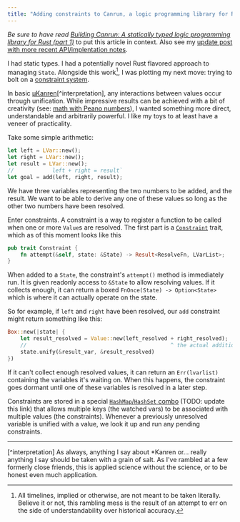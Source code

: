 ```yaml
---
title: "Adding constraints to Canrun, a logic programming library for Rust"
---
```


_Be sure to have read [Building Canrun: A statically typed logic programming library for Rust (part 1)](@/2020-07-08-building-canrun-part-1.md)_ to put this article in context. Also see my [update post with more recent API/implentation notes](./TODO).

I had static types. I had a potentially novel Rust flavored approach to managing `State`. Alongside this work[^timelines], I was plotting my next move: trying to bolt on a [constraint system](https://en.wikipedia.org/wiki/Constraint_logic_programming).

In basic [μKanren](http://webyrd.net/scheme-2013/papers/HemannMuKanren2013.pdf)[^interpretation], any interactions between values occur through unification. While impressive results can be achieved with a bit of creativity (see: [math with Peano numbers](https://codon.com/hello-declarative-world#numbers)), I wanted something more direct, understandable and arbitrarily powerful. I like my toys to at least have a veneer of practicality.

Take some simple arithmetic:

```rust
let left = LVar::new();
let right = LVar::new();
let result = LVar::new();
//            left + right = result`
let goal = add(left, right, result);
```

We have three variables representing the two numbers to be added, and the result. We want to be able to derive any one of these values so long as the other two numbers have been resolved.

Enter constraints. A constraint is a way to register a function to be called when one or more `Value`s are resolved. The first part is a [`Constraint`](https://docs.rs/canrun/latest/canrun/core/constraints/trait.Constraint.html) trait, which as of this moment looks like this
```rust
pub trait Constraint {
    fn attempt(&self, state: &State) -> Result<ResolveFn, LVarList>;
}
```

When added to a `State`, the constraint's `attempt()` method is immediately run. It is given readonly access to `&State` to allow resolving values. If it collects enough, it can return a boxed `FnOnce(State) -> Option<State>` which is where it can actually operate on the state.

So for example, if `left` and `right` have been resolved, our `add` constraint might return something like this:
```rust
Box::new(|state| {
	let result_resolved = Value::new(left_resolved + right_resolved);
	//                                             ^ the actual addition!
	state.unify(&result_var, &result_resolved)
})
```

If it can't collect enough resolved values, it can return an `Err(lvarlist)` containing the variables it's waiting on. When this happens, the constraint goes dormant until one of these variables is resolved in a later step.

Constraints are stored in a special [`HashMap`/`HashSet` combo](https://github.com/tgecho/canrun_rs/blob/negation/canrun/src/core/mkmvmap.rs) (TODO: update this link) that allows multiple keys (the watched vars) to be associated with multiple values (the constraints). Whenever a previously unresolved variable is unified with a value, we look it up and run any pending constraints.



---

[^timelines]: All timelines, implied or otherwise, are not meant to be taken literally. Believe it or not, this rambling mess is the result of an attempt to err on the side of understandability over historical accuracy.

[^interpretation] As always, anything I say about *Kanren or... really anything I say should be taken with a grain of salt. As I've rambled at a few formerly close friends, this is applied science without the science, or to be honest even much application.